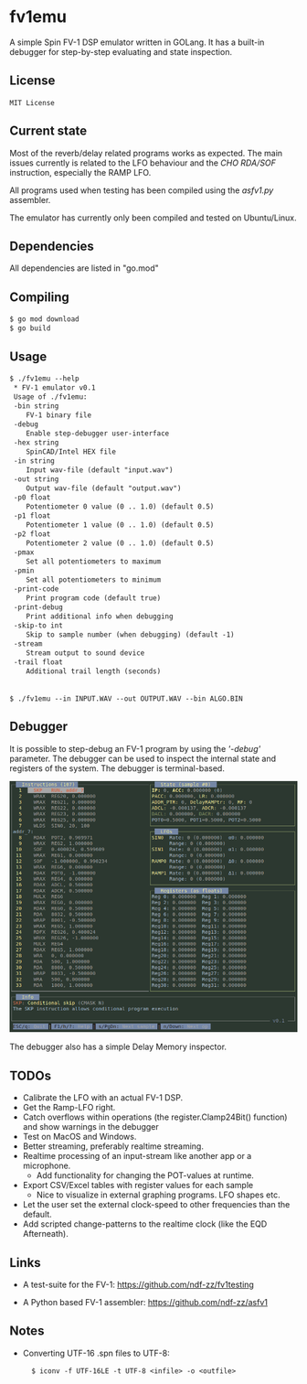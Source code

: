 # fv1emu

A simple Spin FV-1 DSP emulator written in GOLang. It has a built-in
debugger for step-by-step evaluating and state inspection.


## License

    MIT License


## Current state

Most of the reverb/delay related programs works as expected. The main
issues currently is related to the LFO behaviour and the *CHO RDA/SOF*
instruction, especially the RAMP LFO.


All programs used when testing has been compiled using the *asfv1.py*
assembler.


The emulator has currently only been compiled and tested on
Ubuntu/Linux.


## Dependencies

All dependencies are listed in "go.mod"


## Compiling

    $ go mod download
    $ go build


## Usage

    $ ./fv1emu --help
     * FV-1 emulator v0.1
     Usage of ./fv1emu:
     -bin string
    	FV-1 binary file
     -debug
    	Enable step-debugger user-interface
     -hex string
    	SpinCAD/Intel HEX file
     -in string
    	Input wav-file (default "input.wav")
     -out string
    	Output wav-file (default "output.wav")
     -p0 float
    	Potentiometer 0 value (0 .. 1.0) (default 0.5)
     -p1 float
    	Potentiometer 1 value (0 .. 1.0) (default 0.5)
     -p2 float
    	Potentiometer 2 value (0 .. 1.0) (default 0.5)
     -pmax
    	Set all potentiometers to maximum
     -pmin
    	Set all potentiometers to minimum
     -print-code
    	Print program code (default true)
     -print-debug
    	Print additional info when debugging
     -skip-to int
    	Skip to sample number (when debugging) (default -1)
     -stream
    	Stream output to sound device
     -trail float
    	Additional trail length (seconds)


    $ ./fv1emu --in INPUT.WAV --out OUTPUT.WAV --bin ALGO.BIN 


## Debugger

It is possible to step-debug an FV-1 program by using the *'-debug'*
parameter. The debugger can be used to inspect the internal state and
registers of the system. The debugger is terminal-based.

![Debugger](/debugger-screenshot.png)

The debugger also has a simple Delay Memory inspector.


## TODOs

 - Calibrate the LFO with an actual FV-1 DSP.
 - Get the Ramp-LFO right.
 - Catch overflows within operations (the register.Clamp24Bit() function) and show warnings in 
   the debugger
 - Test on MacOS and Windows.
 - Better streaming, preferably realtime streaming.
 - Realtime processing of an input-stream like another app or
   a microphone.
   - Add functionality for changing the POT-values at runtime.
 - Export CSV/Excel tables with register values for each sample
   - Nice to visualize in external graphing programs. LFO shapes etc.
 - Let the user set the external clock-speed to other frequencies than
   the default.
 - Add scripted change-patterns to the realtime clock (like the EQD
   Afterneath).


## Links

 - A test-suite for the FV-1: https://github.com/ndf-zz/fv1testing

 - A Python based FV-1 assembler: https://github.com/ndf-zz/asfv1


## Notes

- Converting UTF-16 .spn files to UTF-8:
 
        $ iconv -f UTF-16LE -t UTF-8 <infile> -o <outfile>
    
